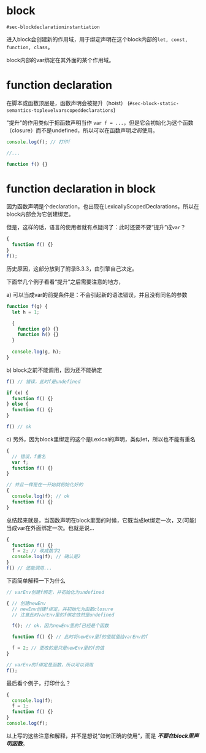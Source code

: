 # block

`#sec-blockdeclarationinstantiation`

进入block会创建新的作用域，用于绑定声明在这个block内部的`let, const, function, class`。

block内部的var绑定在其外面的某个作用域。

# function declaration

在脚本或函数顶层是，函数声明会被提升（hoist） (`#sec-block-static-semantics-toplevelvarscopeddeclarations`)

"提升"的作用类似于把函数声明当作 `var f = ...`，但是它会初始化为这个函数（closure）而不是undefined，所以可以在函数声明*之前*使用。

```js
console.log(f); // 打印f

//...

function f() {}
```

# function declaration in block

因为函数声明是个declaration，也出现在LexicallyScopedDeclarations，所以在block内部会为它创建绑定。

但是，这样的话，语言的使用者就有点疑问了：此时还要不要“提升”成`var`？

```js
{
  function f() {}
}
f();
```

历史原因，这部分放到了附录B.3.3，由引擎自己决定。

下面举几个例子看看“提升”之后需要注意的地方，

a) 可以当成var的前提条件是：不会引起新的语法错误，并且没有同名的参数

```js
function f(g) {
  let h = 1;

  {
    function g() {}
    function h() {}
  }
  
  console.log(g, h);
}
```

b) block之前不能调用，因为还不能确定

```js
f() // 错误，此时f是undefined

if (x) {
  function f() {}
} else {
  function f() {}
}

f() // ok
```

c) 另外，因为block里绑定的这个是Lexical的声明，类似let，所以也不能有重名

```js
{
  // 错误，f重名
  var f;
  function f() {}
}

// 并且一样是在一开始就初始化好的
{
  console.log(f); // ok
  function f() {}
}
```

总结起来就是，当函数声明在block里面的时候，它既当成let绑定一次，又(可能)当成var在外面绑定一次。也就是说...

```js
{
  function f() {}
  f = 2; // 改成数字2
  console.log(f); // 确认是2
}
f() // 还能调用...
```

下面简单解释一下为什么

```js
// varEnv创建f绑定，并初始化为undefined

{ // 创建newEnv
  // newEnv创建f绑定，并初始化为函数closure
  // 注意此时varEnv里的f绑定依然是undefined

  f(); // ok，因为newEnv里的f已经是个函数

  function f() {} // 此时将newEnv里f的值赋值给varEnv的f

  f = 2; // 更改的是只是newEnv里的f的值
}

// varEnv的f绑定是函数，所以可以调用
f();
```

最后看个例子，打印什么？

```js
{
  console.log(f);
  f = 1;
  function f() {}
}
console.log(f);
```

以上写的这些注意和解释，并不是想说“如何正确的使用”，而是 ***不要在block里声明函数***。

